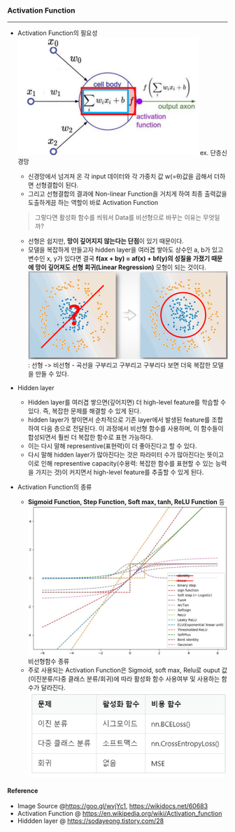### Activation Function 
---
- Activation Function의 필요성 
![](./Image/신경망.png)
ex. 단층신경망
    - 신경망에서 넘겨져 온 각 input 데이터와 각 가중치 값 w(=θ)값을 곱해서 더하면 선형결합이 된다. 
    - 그리고 선형결합의 결과에 Non-linear Function을 거치게 하여 최종 출력값을 도출하게끔 하는 역할이 바로 Activation Function 
  
    > 그렇다면 활성화 함수를 씌워서 Data를 비선형으로 바꾸는 이유는 무엇일까? 

    - 선형은 쉽지만, **망이 깊어지지 않는다는 단점**이 있기 때문이다. 
    - 모델을 복잡하게 만들고자 hidden layer을 여러겹 쌓아도 상수인 a, b가 있고 변수인 x, y가 있다면 결국 **f(ax + by) = af(x) + bf(y)의 성질을 가졌기 때문에 망이 깊어져도 선형 회귀(Linear Regression)** 모형이 되는 것이다. 
![](./Image/nonlinear.png)
  : 선형 -> 비선형 - 곡선을 구부리고 구부리고 구부리다 보면 더욱 복잡한 모델을 만들 수 있다.

 

- Hidden layer 
  - Hidden layer를 여러겹 쌓으면(깊어지면) 더 high-level feature를 학습할 수 있다. 즉, 복잡한 문제를 해결할 수 있게 된다. 
  - hidden layer가 쌓이면서 순차적으로 기존 layer에서 발생된 feature를 조합하여 다음 층으로 전달된다. 이 과정에서 비선형 함수를 사용하며, 이 함수들이 합성되면서 훨씬 더 복잡한 함수로 표현 가능하다. 
  - 이는 다시 말해 representive(표현력)이 더 좋아진다고 할 수 있다. 
  - 다시 말해 hidden layer가 많아진다는 것은 파라미터 수가 많아진다는 뜻이고 이로 인해 representive capacity(수용력: 복잡한 함수를 표현할 수 있는 능력을 가지는 것)이 커지면서 high-level feature를 추출할 수 있게 된다. 


- Activation Function의 종류 
  - **Sigmoid Function, Step Function, Soft max, tanh, ReLU Function** 등 
![](./Image/비선형함수종류.png)
비선형함수 종류 
  - 주로 사용되는 Activation Function은 Sigmoid, soft max, Relu로 ouput 값(이진분류/다중 클래스 분류/회귀)에 따라 활성화 함수 사용여부 및 사용하는 함수가 달라진다. 
  ![](./Image/문제별활성화함수.png)
  
#### Reference
- Image Source @https://goo.gl/wvjYc1, https://wikidocs.net/60683
- Activation Function 
  @ https://en.wikipedia.org/wiki/Activation_function
- Hiddden layer @ https://sodayeong.tistory.com/28

